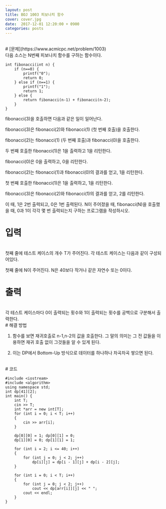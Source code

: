 ```yaml
---
layout: post
title: BOJ 1003 피보나치 함수 
cover: cover.jpg
date:  2017-12-01 12:20:00 + 0900
categories: posts
---
```

<br>
# [문제](https://www.acmicpc.net/problem/1003)

<br>
다음 소스는 N번째 피보나치 함수를 구하는 함수이다.
	
	int fibonacci(int n) {
	    if (n==0) {
	        printf("0");
	        return 0;
	    } else if (n==1) {
	        printf("1");
	        return 1;
	    } else {
	        return fibonacci(n‐1) + fibonacci(n‐2);
	    }
	}

fibonacci(3)을 호출하면 다음과 같은 일이 일어난다.

fibonacci(3)은 fibonacci(2)와 fibonacci(1) (첫 번째 호출)을 호출한다.

fibonacci(2)는 fibonacci(1) (두 번째 호출)과 fibonacci(0)을 호출한다.

두 번째 호출한 fibonacci(1)은 1을 출력하고 1을 리턴한다.

fibonacci(0)은 0을 출력하고, 0을 리턴한다.

fibonacci(2)는 fibonacci(1)과 fibonacci(0)의 결과를 얻고, 1을 리턴한다.

첫 번째 호출한 fibonacci(1)은 1을 출력하고, 1을 리턴한다.

fibonacci(3)은 fibonacci(2)와 fibonacci(1)의 결과를 얻고, 2를 리턴한다.

이 때, 1은 2번 출력되고, 0은 1번 출력된다. N이 주어졌을 때, fibonacci(N)을 호출했을 때, 0과 1이 각각 몇 번 출력되는지 구하는 프로그램을 작성하시오.
<br>
# 입력
<br>
첫째 줄에 테스트 케이스의 개수 T가 주어진다. 각 테스트 케이스는 다음과 같이 구성되어있다.

첫째 줄에 N이 주어진다. N은 40보다 작거나 같은 자연수 또는 0이다.
<br>
# 출력
<br>
각 테스트 케이스마다 0이 출력되는 횟수와 1이 출력되는 횟수를 공백으로 구분해서 출력한다.
<br>
# 해결 방법
<br>

1. 함수를 보면 재귀호출로 n-1,n-2의 값을 호출한다. 그 말의 의미는 그 전 값들을 이용하면 재귀 호출 없이 그것들을 알 수 있게 된다.

2. 이는 DP에서 Bottom-Up 방식으로 데이터를 하나하나 차곡차곡 쌓으면 된다.
  

<br>
# 코드
<br>

	#include <iostream>
	#include <algorithm>
	using namespace std;
	int dp[41][2];
	int main() {
		int T;
		cin >> T;
		int *arr = new int[T];
		for (int i = 0; i < T; i++)
		{
			cin >> arr[i];
		}
	
		dp[0][0] = 1; dp[0][1] = 0;
		dp[1][0] = 0; dp[1][1] = 1;
		
		for (int i = 2; i <= 40; i++)
		{
			for (int j = 0; j < 2; j++)
				dp[i][j] = dp[i - 1][j] + dp[i - 2][j];
		}
	
		for (int i = 0; i < T; i++)
		{
			for (int j = 0; j < 2; j++)
				cout << dp[arr[i]][j] << " ";
			cout << endl;
		}
	}	
